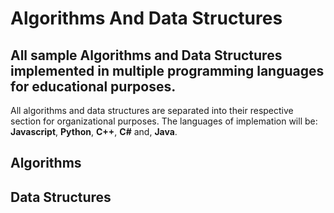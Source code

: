 # Algorithms And Data Structures

## All sample Algorithms and Data Structures implemented in multiple programming languages for educational purposes.

All algorithms and data structures are separated into their respective section for organizational purposes. 
The languages of implemation will be: **Javascript**, **Python**, **C++**, **C#** and, **Java**.

## Algorithms

## Data Structures
